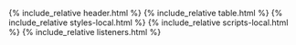 {% include_relative header.html %}
{% include_relative table.html %}
{% include_relative styles-local.html %}
{% include_relative scripts-local.html %}
{% include_relative listeners.html %}
